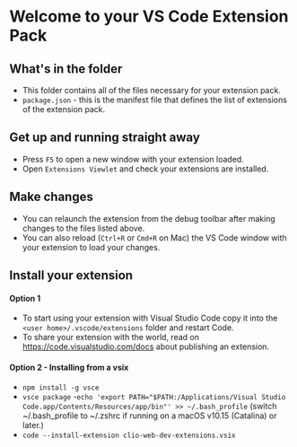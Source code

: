 # Welcome to your VS Code Extension Pack

## What's in the folder

* This folder contains all of the files necessary for your extension pack.
* `package.json` - this is the manifest file that defines the list of extensions of the extension pack.

## Get up and running straight away

* Press `F5` to open a new window with your extension loaded.
* Open `Extensions Viewlet` and check your extensions are installed.

## Make changes

* You can relaunch the extension from the debug toolbar after making changes to the files listed above.
* You can also reload (`Ctrl+R` or `Cmd+R` on Mac) the VS Code window with your extension to load your changes.

## Install your extension

#### Option 1
* To start using your extension with Visual Studio Code copy it into the `<user home>/.vscode/extensions` folder and restart Code.
* To share your extension with the world, read on https://code.visualstudio.com/docs about publishing an extension.
#### Option 2 - Installing from a vsix
- `npm install -g vsce`
- `vsce package`
-`echo 'export PATH="$PATH:/Applications/Visual Studio Code.app/Contents/Resources/app/bin"' >> ~/.bash_profile`
 (switch ~/.bash_profile to ~/.zshrc if running on a macOS v10.15 (Catalina) or later.)
- `code --install-extension clio-web-dev-extensions.vsix`